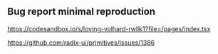 ## Bug report minimal reproduction

https://codesandbox.io/s/loving-volhard-rwllk1?file=/pages/index.tsx

https://github.com/radix-ui/primitives/issues/1386
